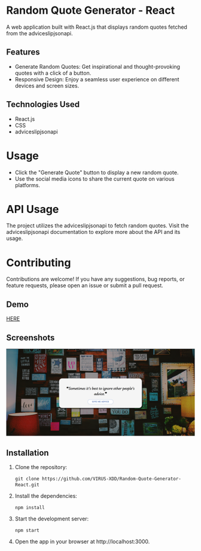 # Random Quote Generator - React

A web application built with React.js that displays random quotes fetched from the adviceslipjsonapi.

## Features

- Generate Random Quotes: Get inspirational and thought-provoking quotes with a click of a button.
- Responsive Design: Enjoy a seamless user experience on different devices and screen sizes.

## Technologies Used
- React.js
- CSS
- adviceslipjsonapi

# Usage
- Click the "Generate Quote" button to display a new random quote.
- Use the social media icons to share the current quote on various platforms.

# API Usage
The project utilizes the adviceslipjsonapi to fetch random quotes. Visit the adviceslipjsonapi documentation to explore more about the API and its usage.

# Contributing
Contributions are welcome! If you have any suggestions, bug reports, or feature requests, please open an issue or submit a pull request.
## Demo

[HERE](https://randomquotegenerator-dex.netlify.app/)

## Screenshots

![Screenshot](./src/img/screenshot.png)

## Installation

1. Clone the repository:
   ```shell
   git clone https://github.com/VIRUS-XDD/Random-Quote-Generator-React.git

2. Install the dependencies:

   ```shell
   npm install

3. Start the development server:
   ```shell
   npm start

4. Open the app in your browser at http://localhost:3000.   

